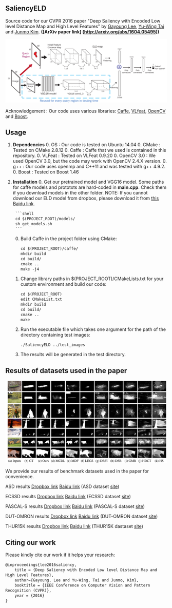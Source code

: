 ## SaliencyELD

Source code for our CVPR 2016 paper "Deep Saliency with Encoded Low level Distance Map and High Level Features" by [Gayoung Lee](https://sites.google.com/site/gylee1103/), [Yu-Wing Tai](http://www.gdriv.es/yuwing) and [Junmo Kim](https://sites.google.com/site/siitkaist/professor). **([ArXiv paper link] (http://arxiv.org/abs/1604.05495))**

![Image of our model](./figs/model_pic.png)

Acknowledgement : Our code uses various libraries: [Caffe](http://github.com/BVLC/caffe), [VLfeat](http://www.vlfeat.org), [OpenCV](http://www.opencv.org) and [Boost](http://www.boost.org).

## Usage
1. **Dependencies**
    0. OS : Our code is tested on Ubuntu 14.04
    0. CMake : Tested on CMake 2.8.12
    0. Caffe : Caffe that we used is contained in this repository.
    0. VLFeat : Tested on VLFeat 0.9.20
    0. OpenCV 3.0 : We used OpenCV 3.0, but the code may work with OpenCV 2.4.X version.
    0. g++ : Our code uses openmp and C++11 and was tested with g++ 4.9.2.
    0. Boost : Tested on Boost 1.46

2. **Installation**
    0. Get our pretrained model and VGG16 model. Some paths for caffe models and prototxts are hard-coded in **main.cpp**. Check them if you download models in the other folder.
       NOTE: If you cannot download our ELD model from dropbox, please download it from [this Baidu link](http://pan.baidu.com/s/1jI94TAu). 

        ```shell
        cd $(PROJECT_ROOT)/models/
        sh get_models.sh
        ```

    0. Build Caffe in the project folder using CMake:

        ```shell
        cd $(PROJECT_ROOT)/caffe/
        mkdir build
        cd build/
        cmake ..
        make -j4
        ```

    0. Change library paths in $(PROJECT_ROOT)/CMakeLists.txt for your custom environment and build our code:

        ```shell
        cd $(PROJECT_ROOT)
        edit CMakeList.txt
        mkdir build
        cd build/
        cmake ..
        make
        ```

    0. Run the executable file which takes one argument for the path of the directory containing test images:

        ```shell
        ./SaliencyELD ../test_images
        ```

    0. The results will be generated in the test directory.

## Results of datasets used in the paper

![visualization](./figs/visualization.png)

We provide our results of benchmark datasets used in the paper for convenience.

ASD results [Dropbox link](https://www.dropbox.com/s/mpkxuuok5h4sp7b/ASD_ELD.tar.gz?dl=1) [Baidu link](http://pan.baidu.com/s/1i4QREQD) (ASD dataset [site](http://ivrlwww.epfl.ch/supplementary_material/RK_CVPR09/index))

ECSSD results [Dropbox link](https://www.dropbox.com/s/j5xooaqkxpduh51/ECSSD_ELD.tar.gz?dl=1) [Baidu link](http://pan.baidu.com/s/1o7A211g) (ECSSD dataset [site](http://www.cse.cuhk.edu.hk/leojia/projects/hsaliency/dataset.html))

PASCAL-S results [Dropbox link](https://www.dropbox.com/s/o2g9ykynkpqjgdw/pascal_ELD.tar.gz?dl=1) [Baidu link](http://pan.baidu.com/s/1eS8rgDs) (PASCAL-S dataset [site](http://cbi.gatech.edu/salobj/))

DUT-OMRON results [Dropbox link](https://www.dropbox.com/s/kyomr7lnn42og4q/DUTOMRON_ELD.tar.gz?dl=1) [Baidu link](http://pan.baidu.com/s/1eS2R2eQ) (DUT-OMRON dataset [site](http://202.118.75.4/lu/DUT-OMRON/index.htm))

THUR15K results [Dropbox link](https://www.dropbox.com/s/zu004jx5hc0kabn/THUR15000_ELD.tar.gz?dl=1) [Baidu link](http://pan.baidu.com/s/1hs0L57e) (THUR15K dastaset [site](http://mmcheng.net/gsal/))



## Citing our work
Please kindly cite our work if it helps your research:

    @inproceedings{lee2016saliency,
        title = {Deep Saliency with Encoded Low level Distance Map and High Level Features},
        author={Gayoung, Lee and Yu-Wing, Tai and Junmo, Kim},
        booktitle = {IEEE Conference on Computer Vision and Pattern Recognition (CVPR)},
        year = {2016}
    }

